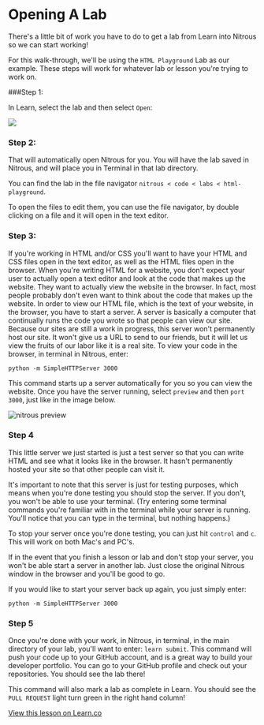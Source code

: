 # Opening A Lab

There's a little bit of work you have to do to get a lab from Learn into Nitrous so we can start working!

For this walk-through, we'll be using the `HTML Playground` Lab as our example. These steps will work for whatever lab or lesson you're trying to work on.

###Step 1:

In Learn, select the lab and then select `Open`:

<img src="https://s3.amazonaws.com/after-school-assets/new-open-in-nitrous.png">


### Step 2:

That will automatically open Nitrous for you. You will have the lab saved in Nitrous, and will place you in Terminal in that lab directory.

You can find the lab in the file navigator `nitrous < code < labs < html-playground`.

To open the files to edit them, you can use the file navigator, by double clicking on a file and it will open in the text editor.

### Step 3:

If you're working in HTML and/or CSS you'll want to have your HTML and CSS files open in the text editor, as well as the HTML files open in the browser. When you're writing HTML for a website, you don't expect your user to actually open a text editor and look at the code that makes up the website. They want to actually view the website in the browser. In fact, most people probably don't even want to think about the code that makes up the website. In order to view our HTML file, which is the text of your website, in the browser, you have to start a server. A server is basically a computer that continually runs the code you wrote so that people can view our site. Because our sites are still a work in progress, this server won't permanently host our site. It won't give us a URL to send to our friends, but it will let us view the fruits of our labor like it is a real site. To view your code in the browser, in terminal in Nitrous, enter:

```
python -m SimpleHTTPServer 3000
```

This command starts up a server automatically for you so you can view the website. Once you have the server running, select `preview` and then `port 3000`, just like in the image below.

<img src="https://s3.amazonaws.com/after-school-assets/nitrous-preview.png" alt="nitrous preview">

### Step 4

This little server we just started is just a test server so that you can write HTML and see what it looks like in the browser. It hasn't permanently hosted your site so that other people can visit it.

It's important to note that this server is just for testing purposes, which means when you're done testing you should stop the server. If you don't, you won't be able to use your terminal. (Try entering some terminal commands you're familiar with in the terminal while your server is running. You'll notice that you can type in the terminal, but nothing happens.)

To stop your server once you're done testing, you can just hit `control` and `c`. This will work on both Mac's and PC's. 

If in the event that you finish a lesson or lab and don't stop your server, you won't be able start a server in another lab. Just close the original Nitrous window in the browser and you'll be good to go.

If you would like to start your server back up again, you just simply enter:

```
python -m SimpleHTTPServer 3000

``` 

### Step 5
Once you're done with your work, in Nitrous, in terminal, in the main directory of your lab, you'll want to enter: `learn submit`. This command will push your code up to your GitHub account, and is a great way to build your developer portfolio. You can go to your GitHub profile and check out your repositories. You should see the lab there!

This command will also mark a lab as complete in Learn. You should see the `PULL REQUEST` light turn green in the right hand column!

<a href='https://learn.co/lessons/hs-coding-club-fork-clone' data-visibility='hidden'>View this lesson on Learn.co</a>

